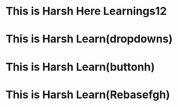 # This is Harsh Here Learnings12 
# This is Harsh Learn(dropdowns)
# This is Harsh Learn(buttonh)
# This is Harsh Learn(Rebasefgh)

